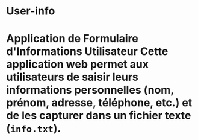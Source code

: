 # User-info
# Application de Formulaire d'Informations Utilisateur  Cette application web permet aux utilisateurs de saisir leurs informations personnelles (nom, prénom, adresse, téléphone, etc.) et de les capturer dans un fichier texte (`info.txt`).
